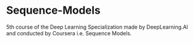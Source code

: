 # Sequence-Models
5th course of the Deep Learning Specialization made by DeepLearning.AI and conducted by Coursera i.e. Sequence Models.
